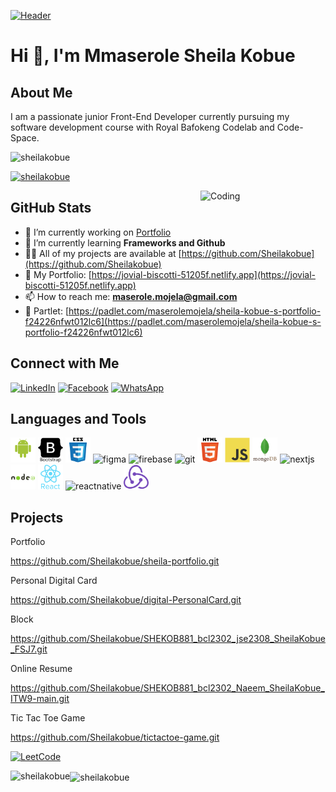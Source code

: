[![Header](https://camo.githubusercontent.com/48ec00ed4c84e771db4a1db90b56352923a8d644452a32b434d68e97006c9337/68747470733a2f2f63686b736b696c6c732e636f6d2f77702d636f6e74656e742f75706c6f6164732f323032302f30342f504e432d416e696d617465642d42616e6e6572732e676966)](https://github.com/Sheilakobue)

# Hi 👋, I'm Mmaserole Sheila Kobue

## About Me

I am a passionate junior Front-End Developer currently pursuing my software development course with Royal Bafokeng Codelab and Code-Space.

<p align="left"> <img src="https://komarev.com/ghpvc/?username=sheilakobue&label=Profile%20views&color=0e75b6&style=flat" alt="sheilakobue" /> </p>
<p align="left"> <a href="https://github.com/ryo-ma/github-profile-trophy"><img src="https://github-profile-trophy.vercel.app/?username=sheilakobue" alt="sheilakobue" /></a> </p>

<img align="right" alt="Coding" width="200" src="https://cdna.artstation.com/p/assets/images/images/042/631/286/original/bryan-rodriguez-belchibia-1-rightspeed.gif?1635037562">

## GitHub Stats

- 🔭 I’m currently working on [Portfolio](https://jovial-biscotti-51205f.netlify.app/)
- 🌱 I’m currently learning **Frameworks and Github**
- 👨‍💻 All of my projects are available at [https://github.com/Sheilakobue](https://github.com/Sheilakobue)
- 📝 My Portfolio: [https://jovial-biscotti-51205f.netlify.app](https://jovial-biscotti-51205f.netlify.app)
- 📫 How to reach me: **maserole.mojela@gmail.com**
- 📄 Partlet: [https://padlet.com/maserolemojela/sheila-kobue-s-portfolio-f24226nfwt012lc6](https://padlet.com/maserolemojela/sheila-kobue-s-portfolio-f24226nfwt012lc6)

## Connect with Me
[![LinkedIn](https://img.shields.io/badge/LinkedIn-0077B5?style=for-the-badge&logo=linkedin&logoColor=white)](https://linkedin.com/in/sheila-kobue-82161973)
[![Facebook](https://img.shields.io/badge/Facebook-1877F2?style=for-the-badge&logo=facebook&logoColor=white)](https://fb.com/maserole.mojela)
[![WhatsApp](https://img.shields.io/badge/WhatsApp-25D366?style=for-the-badge&logo=whatsapp&logoColor=white)](https://wa.me/27781536912)



## Languages and Tools

<p align="left"> 
  <img src="https://raw.githubusercontent.com/devicons/devicon/master/icons/android/android-original-wordmark.svg" alt="android" width="40" height="40"/>
  <img src="https://raw.githubusercontent.com/devicons/devicon/master/icons/bootstrap/bootstrap-plain-wordmark.svg" alt="bootstrap" width="40" height="40"/>
  <img src="https://raw.githubusercontent.com/devicons/devicon/master/icons/css3/css3-original-wordmark.svg" alt="css3" width="40" height="40"/>
  <img src="https://www.vectorlogo.zone/logos/figma/figma-icon.svg" alt="figma" width="40" height="40"/>
  <img src="https://www.vectorlogo.zone/logos/firebase/firebase-icon.svg" alt="firebase" width="40" height="40"/>
  <img src="https://www.vectorlogo.zone/logos/git-scm/git-scm-icon.svg" alt="git" width="40" height="40"/>
  <img src="https://raw.githubusercontent.com/devicons/devicon/master/icons/html5/html5-original-wordmark.svg" alt="html5" width="40" height="40"/>
  <img src="https://raw.githubusercontent.com/devicons/devicon/master/icons/javascript/javascript-original.svg" alt="javascript" width="40" height="40"/>
  <img src="https://raw.githubusercontent.com/devicons/devicon/master/icons/mongodb/mongodb-original-wordmark.svg" alt="mongodb" width="40" height="40"/>
  <img src="https://cdn.worldvectorlogo.com/logos/nextjs-2.svg" alt="nextjs" width="40" height="40"/>
  <img src="https://raw.githubusercontent.com/devicons/devicon/master/icons/nodejs/nodejs-original-wordmark.svg" alt="nodejs" width="40" height="40"/>
  <img src="https://raw.githubusercontent.com/devicons/devicon/master/icons/react/react-original-wordmark.svg" alt="react" width="40" height="40"/>
  <img src="https://reactnative.dev/img/header_logo.svg" alt="reactnative" width="40" height="40"/>
  <img src="https://raw.githubusercontent.com/devicons/devicon/master/icons/redux/redux-original.svg" alt="redux" width="40" height="40"/>
</p>

## Projects

<p>Portfolio</p>
<a href="https://github.com/Sheilakobue/sheila-portfolio.git">https://github.com/Sheilakobue/sheila-portfolio.git</a>

<p>Personal Digital Card</p>
<a href="https://github.com/Sheilakobue/digital-PersonalCard.git">https://github.com/Sheilakobue/digital-PersonalCard.git</a>

<p>Block</p>
<a href="https://github.com/Sheilakobue/SHEKOB881_bcl2302_jse2308_SheilaKobue_FSJ7.git">https://github.com/Sheilakobue/SHEKOB881_bcl2302_jse2308_SheilaKobue_FSJ7.git</a>

<p>Online Resume</p>
<a href="https://github.com/Sheilakobue/SHEKOB881_bcl2302_Naeem_SheilaKobue_ITW9-main.git">https://github.com/Sheilakobue/SHEKOB881_bcl2302_Naeem_SheilaKobue_ITW9-main.git</a>

<p>Tic Tac Toe Game</p>
<a href="https://github.com/Sheilakobue/tictactoe-game.git">https://github.com/Sheilakobue/tictactoe-game.git</a>

[![LeetCode](https://img.shields.io/badge/LeetCode-FFA116?style=for-the-badge&logo=leetcode&logoColor=black)](https://leetcode.com/problemset/all/)


<img align="left" src="https://github-readme-stats.vercel.app/api/top-langs?username=sheilakobue&show_icons=true&locale=en&layout=compact" alt="sheilakobue" />
<img align="center" src="https://github-readme-stats.vercel.app/api?username=sheilakobue&show_icons=true&locale=en" alt="sheilakobue" />

